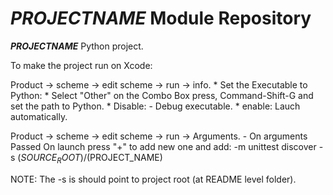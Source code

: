 ___PROJECTNAME___  Module Repository
=====================================

___PROJECTNAME___ Python project.

To make the project run on Xcode:

Product -> scheme -> edit scheme -> run -> info. 
	* Set the Executable to Python:
	* Select "Other" on the Combo Box  press, Command-Shift-G and set the path to Python. 
	* Disable: 
		- Debug executable. 
	* enable: 
		Lauch automatically. 
		
Product -> scheme -> edit scheme -> run -> Arguments. 
	- On arguments Passed On launch press "+" to add new one and add: 
	-m unittest discover -s $(SOURCE_ROOT)/$(PROJECT_NAME) 
	
NOTE: 
The -s is should point to project root (at README level folder). 

